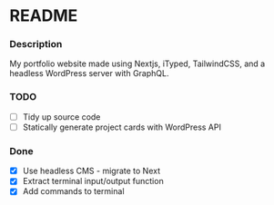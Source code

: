# README

### Description
My portfolio website made using Nextjs, iTyped, TailwindCSS, and a headless WordPress server with GraphQL.

### TODO
- [ ] Tidy up source code
- [ ] Statically generate project cards with WordPress API

### Done
- [x] Use headless CMS - migrate to Next
- [x] Extract terminal input/output function
- [x] Add commands to terminal
